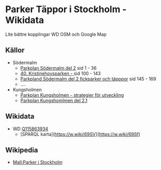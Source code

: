 # Parker Täppor i Stockholm - Wikidata
Lite bättre kopplingar WD OSM och Google Map

## Källor
* Södermalm
   * [Parkplan Södermalm del 2](https://start.stockholm/globalassets/start/om-stockholms-stad/sa-arbetar-staden/natur-parker-och-gronomraden/parkplan-sodermalm-del-2---stadsdelsparker.pdf) sid 1 - 36
   * [40. Kristinehovsparken - ](https://start.stockholm/globalassets/start/om-stockholms-stad/sa-arbetar-staden/natur-parker-och-gronomraden/parkplan-sodermalm-del-2---kvartersparker-del-2.pdf) sid 100 - 143
   * [Parkpland Södermalm del 2 fickparker och täpppor](https://start.stockholm/globalassets/start/om-stockholms-stad/sa-arbetar-staden/natur-parker-och-gronomraden/parkplan-sodermalm-del-2---fickparker-och-tappor.pdf) sid 145 - 169
   * ....
* Kungsholmen
   * [Parkplan Kungsholmen - strategier för utveckling](https://start.stockholm/globalassets/start/om-stockholms-stad/sa-arbetar-staden/natur-parker-och-gronomraden/parkplan-kungsholmen---strategier-for-utveckling.pdf)
   * [Parkplan Kungshomlmen del 2.1](https://start.stockholm/globalassets/start/om-stockholms-stad/sa-arbetar-staden/natur-parker-och-gronomraden/parkplan-kungsholmen---beskrivning-av-parker-del-1.pdf)

## Wikidata
* WD [Q115863934](https://www.wikidata.org/wiki/Q115863934)
   * [SPARQL karta](https://w.wiki/69SV](https://w.wiki/69Sf)
## Wikipedia
* [Mall:Parker i Stockholm](https://sv.wikipedia.org/wiki/Mall:Parker_i_Stockholm)
